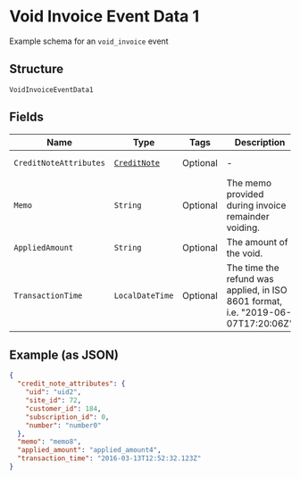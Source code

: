 
# Void Invoice Event Data 1

Example schema for an `void_invoice` event

## Structure

`VoidInvoiceEventData1`

## Fields

| Name | Type | Tags | Description | Getter | Setter |
|  --- | --- | --- | --- | --- | --- |
| `CreditNoteAttributes` | [`CreditNote`](../../doc/models/credit-note.md) | Optional | - | CreditNote getCreditNoteAttributes() | setCreditNoteAttributes(CreditNote creditNoteAttributes) |
| `Memo` | `String` | Optional | The memo provided during invoice remainder voiding. | String getMemo() | setMemo(String memo) |
| `AppliedAmount` | `String` | Optional | The amount of the void. | String getAppliedAmount() | setAppliedAmount(String appliedAmount) |
| `TransactionTime` | `LocalDateTime` | Optional | The time the refund was applied, in ISO 8601 format, i.e. "2019-06-07T17:20:06Z" | LocalDateTime getTransactionTime() | setTransactionTime(LocalDateTime transactionTime) |

## Example (as JSON)

```json
{
  "credit_note_attributes": {
    "uid": "uid2",
    "site_id": 72,
    "customer_id": 184,
    "subscription_id": 0,
    "number": "number0"
  },
  "memo": "memo8",
  "applied_amount": "applied_amount4",
  "transaction_time": "2016-03-13T12:52:32.123Z"
}
```

